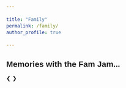 ```yaml
---

title: "Family"
permalink: /family/
author_profile: true

---
```



<html>
<head>
<meta name="viewport" content="width=device-width, initial-scale=1">
<style>
* {box-sizing: border-box}
body {font-family: Verdana, sans-serif; margin:0}
.mySlides {display: none}
img {vertical-align: middle;}

/* Slideshow container */
.slideshow-container {
  max-width: 500px;
  position: relative;
  margin: auto;
}

/* Next & previous buttons */
.prev, .next {
  cursor: pointer;
  position: absolute;
  top: 50%;
  width: auto;
  padding: 16px;
  margin-top: -22px;
  color: white;
  font-weight: bold;
  font-size: 18px;
  transition: 0.6s ease;
  border-radius: 0 3px 3px 0;
  user-select: none;
}

/* Position the "next button" to the right */
.next {
  right: 0;
  border-radius: 3px 0 0 3px;
}

/* On hover, add a black background color with a little bit see-through */
.prev:hover, .next:hover {
  background-color: rgba(0,0,0,0.8);
}


/* Number text (1/3 etc) */
.numbertext {
  color: white;
  font-size: 12px;
  padding: 8px 12px;
  position: absolute;
  top: 0;
}

/* The dots/bullets/indicators */
.dot {
  cursor: pointer;
  height: 10px;
  width: 10px;
  margin: 0 2px;
  background-color: #bbb;
  border-radius: 50%;
  display: inline-block;
  transition: background-color 0.6s ease;
}

.active, .dot:hover {
  background-color: #717171;
}

/* Fading animation */
.fade {
  -webkit-animation-name: fade;
  -webkit-animation-duration: 1.5s;
  animation-name: fade;
  animation-duration: 1.5s;
}

@-webkit-keyframes fade {
  from {opacity: .4} 
  to {opacity: 1}
}

@keyframes fade {
  from {opacity: .4} 
  to {opacity: 1}
}

/* On smaller screens, decrease text size */
@media only screen and (max-width: 300px) {
  .prev, .next,.text {font-size: 11px}
}
</style>
</head>
<body>

<h2>Memories with the Fam Jam...</h2>

<div class="slideshow-container">

<div class="mySlides fade">
  <div class="numbertext">1 / 14</div>
  <img src="/images/7.JPG" style="width:100%">
  
</div>

<div class="mySlides fade">
  <div class="numbertext">2 / 14</div>
  <img src="/images/8.JPG" style="width:100%">
  
</div>

<div class="mySlides fade">
  <div class="numbertext">3 / 14</div>
  <img src="/images/9.JPG" style="width:100%">
 
</div>

<div class="mySlides fade">
  <div class="numbertext">4 / 14</div>
  <img src="/images/10.JPG" style="width:100%">
 
</div>

<div class="mySlides fade">
  <div class="numbertext">5 / 14</div>
  <img src="/images/11.JPG" style="width:100%">
 
</div>

<div class="mySlides fade">
  <div class="numbertext">6 / 14</div>
  <img src="/images/12.JPG" style="width:100%">
 
</div>

<div class="mySlides fade">
  <div class="numbertext">7 / 14</div>
  <img src="/images/13.JPG" style="width:100%">
 
</div>

<div class="mySlides fade">
  <div class="numbertext">8 / 14</div>
  <img src="/images/14.JPG" style="width:100%">
 
</div>

<div class="mySlides fade">
  <div class="numbertext">9 / 14</div>
  <img src="/images/15.JPG" style="width:100%">
 
</div>

<div class="mySlides fade">
  <div class="numbertext">10 / 14</div>
  <img src="/images/16.JPG" style="width:100%">
 
</div>

<div class="mySlides fade">
  <div class="numbertext">11 / 14</div>
  <img src="/images/17.JPG" style="width:100%">
 
</div>

<div class="mySlides fade">
  <div class="numbertext">12 / 14</div>
  <img src="/images/18.JPG" style="width:100%">
 
</div>

<div class="mySlides fade">
  <div class="numbertext">13 / 14</div>
  <img src="/images/19.JPG" style="width:100%">
 
</div>

<div class="mySlides fade">
  <div class="numbertext">14 / 14</div>
  <img src="/images/20.JPG" style="width:100%">
 
</div>

<a class="prev" onclick="plusSlides(-1)">&#10094;</a>
<a class="next" onclick="plusSlides(1)">&#10095;</a>

</div>
<br>

<div style="text-align:center">
  <span class="dot" onclick="currentSlide(1)"></span> 
  <span class="dot" onclick="currentSlide(2)"></span> 
  <span class="dot" onclick="currentSlide(3)"></span> 
  <span class="dot" onclick="currentSlide(4)"></span> 
  <span class="dot" onclick="currentSlide(5)"></span> 
  <span class="dot" onclick="currentSlide(6)"></span> 
  <span class="dot" onclick="currentSlide(7)"></span> 
  <span class="dot" onclick="currentSlide(8)"></span> 
  <span class="dot" onclick="currentSlide(9)"></span> 
  <span class="dot" onclick="currentSlide(10)"></span> 
  <span class="dot" onclick="currentSlide(11)"></span> 
  <span class="dot" onclick="currentSlide(12)"></span> 
  <span class="dot" onclick="currentSlide(13)"></span> 
  <span class="dot" onclick="currentSlide(14)"></span> 
</div>

<script>
var slideIndex = 1;
showSlides(slideIndex);

function plusSlides(n) {
  showSlides(slideIndex += n);
}

function currentSlide(n) {
  showSlides(slideIndex = n);
}

function showSlides(n) {
  var i;
  var slides = document.getElementsByClassName("mySlides");
  var dots = document.getElementsByClassName("dot");
  if (n > slides.length) {slideIndex = 1}    
  if (n < 1) {slideIndex = slides.length}
  for (i = 0; i < slides.length; i++) {
      slides[i].style.display = "none";  
  }
  for (i = 0; i < dots.length; i++) {
      dots[i].className = dots[i].className.replace(" active", "");
  }
  slides[slideIndex-1].style.display = "block";  
  dots[slideIndex-1].className += " active";
}
</script>

</body>
</html> 

